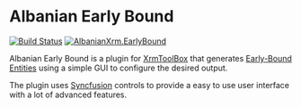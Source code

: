 # Albanian Early Bound
[![Build Status](https://dev.azure.com/Albanian-Xrm/Early-Bound/_apis/build/status/albanian-xrm.Early-Bound?branchName=master)](https://dev.azure.com/Albanian-Xrm/Early-Bound/_build/latest?definitionId=1&branchName=master) [![AlbanianXrm.EarlyBound](https://buildstats.info/nuget/AlbanianXrm.EarlyBound)](https://www.nuget.org/packages/AlbanianXrm.EarlyBound)

Albanian Early Bound is a plugin for [XrmToolBox](https://github.com/MscrmTools/XrmToolBox) that generates [Early-Bound Entities](https://docs.microsoft.com/en-us/dynamics365/customer-engagement/developer/org-service/create-early-bound-entity-classes-code-generation-tool) using a simple GUI to configure the desired output.

The plugin uses [Syncfusion](https://www.syncfusion.com/winforms-ui-controls) controls to provide a easy to use user interface with a lot of advanced features.
